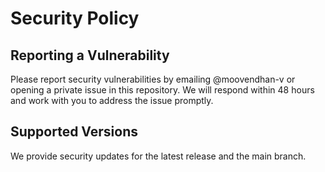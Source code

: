 # Security Policy

## Reporting a Vulnerability

Please report security vulnerabilities by emailing @moovendhan-v or opening a private issue in this repository. We will respond within 48 hours and work with you to address the issue promptly.

## Supported Versions

We provide security updates for the latest release and the main branch.
